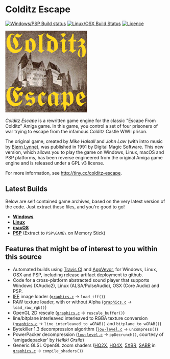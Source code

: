 Colditz Escape
==============

[![Windows/PSP Build status](https://ci.appveyor.com/api/projects/status/sjm9b9rqjlh1pbqa?svg=true)](https://ci.appveyor.com/project/aperture-software/colditz-escape)
[![Linux/OSX Build Status](https://travis-ci.org/aperture-software/colditz-escape.svg?branch=master)](https://travis-ci.org/aperture-software/colditz-escape)
[![Licence](https://img.shields.io/badge/license-GPLv3-blue.svg)](https://www.gnu.org/licenses/gpl-3.0.en.html)

![Colditz Escape Logo](docs/pics/icon-256.png)

_Colditz Escape_ is a rewritten game engine for the classic "Escape From Colditz" Amiga game.
In this game, you control a set of four prisoners of war trying to escape from the infamous Colditz Castle WWII prison.

The original game, created by _Mike Halsall_ and _John Law_ (with intro music by [Bjørn Lynne](http://www.lynnemusic.com/)),
was published in 1991 by Digital Magic Software.
This new version, which allows you to play the game on Windows, Linux, macOS and PSP platforms, has been reverse engineered from the
original Amiga game engine and is released under a GPL v3 license.

For more information, see http://tiny.cc/colditz-escape.

Latest Builds
-------------

Below are self contained game archives, based on the very latest version of the code. Just extract these files, and you're good to go!

* [__Windows__](https://github.com/aperture-software/colditz-escape/releases/download/v1.2/Colditz_Escape_Windows.7z)
* [__Linux__](https://github.com/aperture-software/colditz-escape/releases/download/v1.2/Colditz_Escape_Linux.7z)
* [__macOS__](https://github.com/aperture-software/colditz-escape/releases/download/v1.2/Colditz_Escape_OSX.7z)
* [__PSP__](https://github.com/aperture-software/colditz-escape/releases/download/v1.2/Colditz_Escape_PSP.7z) (Extract to `PSP\GAME\` on Memory Stick)

Features that might be of interest to you within this source
------------------------------------------------------------

* Automated builds using [Travis CI](.travis.yml) and [AppVeyor](appveyor.yml), for Windows, Linux, OSX and PSP, including release artifact deployment to github.
* Code for a cross-platform abstracted sound player that supports Windows (XAudio2), Linux (ALSA/PulseAudio), OSX (Core Audio) and PSP.
* [IFF](http://en.wikipedia.org/wiki/Interchange_File_Format) image loader ([`graphics.c`](graphics.c) &rarr; `load_iff()`)
* RAW texture loader, with or without Alpha ([`graphics.c`](graphics.c) &rarr; `load_raw_rgb()`)
* OpenGL 2D rescale ([`graphics.c`](graphics.c) &rarr; `rescale_buffer()`)
* line/bitplane interleaved interleaved to RGBA texture conversion ([`graphics.c`](graphics.c) &rarr; `line_interleaved_to_wGRAB()` and `bitplane_to_wGRAB()`)
* Bytekiller 1.3 decompression algorithm ([`low-level.c`](low-level.c) &rarr; `uncompress()`)
* PowerPacker decompression ([`low-level.c`](low-level.c)  &rarr; `ppDecrunch()`, courtesy of 'amigadepacker' by _Heikki Orsila_)
* Generic GLSL OpenGL zoom shaders ([HQ2X](Colditz%20Escape/SHADERS/HQ2X.GLSL), [HQ4X](Colditz%20Escape/SHADERS/HQ4X.GLSL),
  [5XBR](Colditz%20Escape/SHADERS/5XBR.GLSL), [SABR](Colditz%20Escape/SHADERS/SABR.GLSL) in [`graphics.c`](graphics.c) &rarr; `compile_shaders()`)
